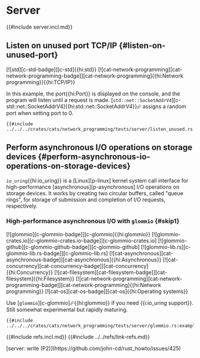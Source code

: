 # Server

{{#include server.incl.md}}

## Listen on unused port TCP/IP {#listen-on-unused-port}

[![std][c-std-badge]][c-std]{{hi:std}} [![cat-network-programming][cat-network-programming-badge]][cat-network-programming]{{hi:Network programming}}{{hi:TCP/IP}}

In this example, the port{{hi:Port}} is displayed on the console, and the program will listen until a request is made. [`std::net::SocketAddrV4`][c-std::net::SocketAddrV4]{{hi:std::net::SocketAddrV4}}⮳ assigns a random port when setting port to 0.

```rust,editable
{{#include ../../../crates/cats/network_programming/tests/server/listen_unused.rs:example}}
```

## Perform asynchronous I/O operations on storage devices {#perform-asynchronous-io-operations-on-storage-devices}

`io_uring`{{hi:io_uring}} is a [Linux][p-linux] kernel system call interface for high-performance [asynchronous][p-asynchronous] I/O operations on storage devices. It works by creating two circular buffers, called "queue rings", for storage of submission and completion of I/O requests, respectively.

### High-performance asynchronous I/O with `glommio` {#skip1}

[![glommio][c-glommio-badge]][c-glommio]{{hi:glommio}}
[![glommio-crates.io][c-glommio-crates.io-badge]][c-glommio-crates.io]
[![glommio-github][c-glommio-github-badge]][c-glommio-github]
[![glommio-lib.rs][c-glommio-lib.rs-badge]][c-glommio-lib.rs]
[![cat-asynchronous][cat-asynchronous-badge]][cat-asynchronous]{{hi:Asynchronous}}
[![cat-concurrency][cat-concurrency-badge]][cat-concurrency]{{hi:Concurrency}}
[![cat-filesystem][cat-filesystem-badge]][cat-filesystem]{{hi:Filesystem}}
[![cat-network-programming][cat-network-programming-badge]][cat-network-programming]{{hi:Network programming}}
[![cat-os][cat-os-badge]][cat-os]{{hi:Operating systems}}

Use [`glommio`][c-glommio]⮳{{hi:glommio}} if you need {{i:io_uring support}}. Still somewhat experimental but rapidly maturing.

```rust,editable
{{#include ../../../crates/cats/network_programming/tests/server/glommio.rs:example}}
```

{{#include refs.incl.md}}
{{#include ../../refs/link-refs.md}}

<div class="hidden">
[server: write (P2)](https://github.com/john-cd/rust_howto/issues/425)
</div>

